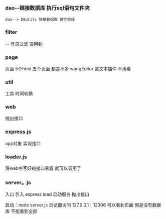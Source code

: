 ### dao--链接数据库  执行sql语句文件夹
    dao--> DButils 链接数据库 建立链接
### filter 
-- 登录过滤  没用到
### page
页面  5个html 五个页面 都差不多
wangEditor  富文本插件  不用看 
### util
工具 时间转换   
### web
抛出接口

### express.js
app对象 实现接口
### loader.js
将web中写好的接口暴露 就可以调用了
### server。js
入口 引入 express load
启动服务 抛出接口


启动：node server.js
浏览器访问 127.0.0.1：12306 可以看到页面 但是没有数据库 不能看到全部
